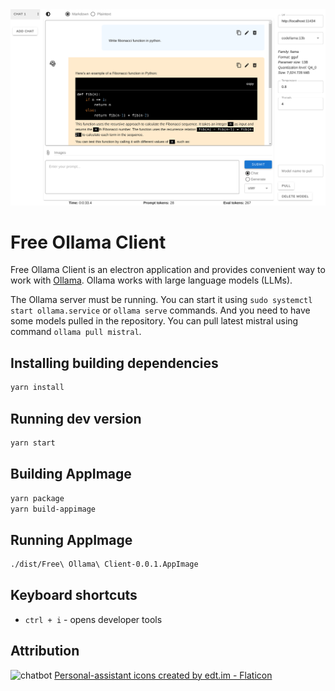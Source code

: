 <img alt="screenshot" width="800" src="https://github.com/pejuko/follamac/blob/main/images/screenshot.png?raw=true" />

# Free Ollama Client

Free Ollama Client is an electron application and provides convenient way to work with
[Ollama](https://ollama.com/). Ollama works with large language models (LLMs).

The Ollama server must be running. You can start it using `sudo systemctl start ollama.service`
or `ollama serve` commands. And you need to have some models pulled in the repository. You can pull
latest mistral using command `ollama pull mistral`.

## Installing building dependencies

```bash
yarn install
```

## Running dev version

```bash
yarn start
```

## Building AppImage

```bash
yarn package
yarn build-appimage
```

## Running AppImage

```bash
./dist/Free\ Ollama\ Client-0.0.1.AppImage
```

## Keyboard shortcuts

- `ctrl + i` - opens developer tools

## Attribution

<img alt="chatbot" width="64" height="64" src="https://github.com/pejuko/follamac/blob/main/src/images/chatbot.png?raw=true" />
<a href="https://www.flaticon.com/free-icons/personal-assistant" title="personal-assistant icons">Personal-assistant icons created by edt.im - Flaticon</a>